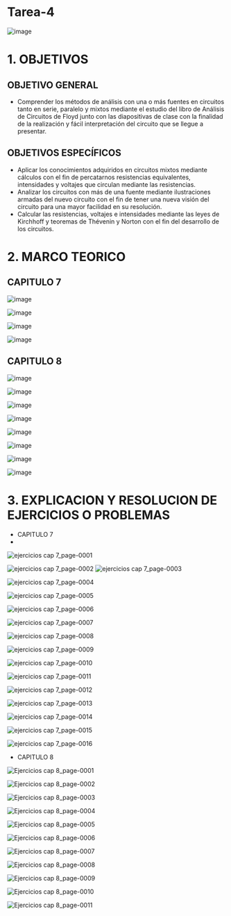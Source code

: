 # Tarea-4
![image](https://user-images.githubusercontent.com/117187676/200741624-c28925d6-e2e8-455e-8b8b-59d5a936a0ca.png)
# 1. OBJETIVOS
## OBJETIVO GENERAL
* Comprender los métodos de análisis con una o más fuentes en circuitos tanto en serie, paralelo y mixtos mediante el estudio del libro de Análisis de Circuitos de Floyd junto con las diapositivas de clase con la finalidad de la realización y fácil interpretación del circuito que se llegue a presentar.
## OBJETIVOS ESPECÍFICOS
* Aplicar los conocimientos adquiridos en circuitos mixtos mediante cálculos con el fin de percatarnos resistencias equivalentes, intensidades y voltajes que circulan mediante las resistencias.
* Analizar los circuitos con más de una fuente mediante ilustraciones armadas del nuevo circuito con el fin de tener una nueva visión del circuito para una mayor facilidad en su resolución.
* Calcular las resistencias, voltajes e intensidades mediante las leyes de Kirchhoff y teoremas de Thévenin y Norton con el fin del desarrollo de los circuitos.
# 2. MARCO TEORICO
## CAPITULO 7

![image](https://user-images.githubusercontent.com/117187676/208257163-fd05181d-a158-4aa8-8d19-31c616b2bddc.png)

![image](https://user-images.githubusercontent.com/117187676/208257172-d07fa6ba-e68d-4433-9529-30e09a9c283b.png)

![image](https://user-images.githubusercontent.com/117187676/208257175-3c352ad8-dc3e-4880-95ac-d0daa8cc8b15.png)

![image](https://user-images.githubusercontent.com/117187676/208257178-44ff5b74-625a-4271-a0a8-157d53c3782b.png)
## CAPITULO 8

![image](https://user-images.githubusercontent.com/117187676/208257420-a0fe8e57-6094-493c-bea3-506e83efc8a3.png)

![image](https://user-images.githubusercontent.com/117187676/208257425-1658670d-d9b6-4e11-96f5-d70a53941631.png)

![image](https://user-images.githubusercontent.com/117187676/208257430-438aa79e-3164-4d68-b816-85ec3e68285c.png)

![image](https://user-images.githubusercontent.com/117187676/208257435-94a447b0-b378-49ea-ba48-11084423691d.png)

![image](https://user-images.githubusercontent.com/117187676/208257441-ec742b0d-147a-4bc0-b0ef-400dfbe6140e.png)

![image](https://user-images.githubusercontent.com/117187676/208257446-4b844ccd-109e-4d96-8344-ce059e302421.png)

![image](https://user-images.githubusercontent.com/117187676/208257450-682596c7-0a5f-4182-88af-f24229c11887.png)

![image](https://user-images.githubusercontent.com/117187676/208257458-bab7c7bb-2944-42c4-9746-373e86e4c42e.png)
# 3. EXPLICACION Y RESOLUCION DE EJERCICIOS O PROBLEMAS
* CAPITULO 7
* 
![ejercicios cap 7_page-0001](https://user-images.githubusercontent.com/117187676/208265908-0d024657-c522-4582-89b7-4e0b2f812d23.jpg)

![ejercicios cap 7_page-0002](https://user-images.githubusercontent.com/117187676/208265913-3ed844d6-65fe-4d4f-a4a0-98cc26e884d7.jpg)
![ejercicios cap 7_page-0003](https://user-images.githubusercontent.com/117187676/208265916-ab7e0716-ffbe-4d2d-a8fa-4305857fef16.jpg)

![ejercicios cap 7_page-0004](https://user-images.githubusercontent.com/117187676/208265924-b47197a2-0f41-4254-ac3d-4c71d93a4092.jpg)

![ejercicios cap 7_page-0005](https://user-images.githubusercontent.com/117187676/208265927-af0f9af3-467f-4798-a1fa-e494a40655d4.jpg)

![ejercicios cap 7_page-0006](https://user-images.githubusercontent.com/117187676/208265932-4a8b6c2a-d014-4ffb-8dbb-b2fc2c455089.jpg)

![ejercicios cap 7_page-0007](https://user-images.githubusercontent.com/117187676/208265942-e1762f66-8029-4d4c-b30b-8c38919e8fda.jpg)

![ejercicios cap 7_page-0008](https://user-images.githubusercontent.com/117187676/208265943-56316b2d-5e64-4239-877e-87c3d4e5d3ae.jpg)

![ejercicios cap 7_page-0009](https://user-images.githubusercontent.com/117187676/208265946-557fe93e-bb4e-4b31-be1a-c2892b22df5c.jpg)

![ejercicios cap 7_page-0010](https://user-images.githubusercontent.com/117187676/208265951-c21014c8-c429-48a3-9993-fb8e2f848692.jpg)

![ejercicios cap 7_page-0011](https://user-images.githubusercontent.com/117187676/208265957-387029b9-7b43-4180-a951-3b773d2f1f1b.jpg)

![ejercicios cap 7_page-0012](https://user-images.githubusercontent.com/117187676/208265959-5506b940-c27b-441f-a729-db6fbc40a62f.jpg)

![ejercicios cap 7_page-0013](https://user-images.githubusercontent.com/117187676/208265962-cfe85857-cd08-41f2-8360-3089219e859f.jpg)

![ejercicios cap 7_page-0014](https://user-images.githubusercontent.com/117187676/208265977-c4392db7-7d38-4a04-a40f-4ae0cac57fb8.jpg)

![ejercicios cap 7_page-0015](https://user-images.githubusercontent.com/117187676/208265982-bab425ab-6ed6-40bb-95f8-875428cfdd1a.jpg)

![ejercicios cap 7_page-0016](https://user-images.githubusercontent.com/117187676/208265987-7d69bfe9-0713-4617-9d95-860a862883c3.jpg)

* CAPITULO 8

![Ejercicios cap 8_page-0001](https://user-images.githubusercontent.com/117187676/208278907-b8eddd87-96bd-44ee-b9bb-196b68c59cfe.jpg)

![Ejercicios cap 8_page-0002](https://user-images.githubusercontent.com/117187676/208278912-24a1dbba-c4bf-4d46-a276-2dc354f5abc4.jpg)

![Ejercicios cap 8_page-0003](https://user-images.githubusercontent.com/117187676/208278915-efd38cfa-a696-4779-a999-070de86fde73.jpg)

![Ejercicios cap 8_page-0004](https://user-images.githubusercontent.com/117187676/208278863-1cd92aee-7bb6-43f4-b278-9401660981fd.jpg)

![Ejercicios cap 8_page-0005](https://user-images.githubusercontent.com/117187676/208278877-0f96bc30-6804-4f54-b1ca-c5e722f376fb.jpg)

![Ejercicios cap 8_page-0006](https://user-images.githubusercontent.com/117187676/208278884-116d737b-45f0-4776-b0ed-e73d52737785.jpg)

![Ejercicios cap 8_page-0007](https://user-images.githubusercontent.com/117187676/208278887-6b6f6676-08b9-4496-a0f2-fd2e2a3d5cb1.jpg)

![Ejercicios cap 8_page-0008](https://user-images.githubusercontent.com/117187676/208278892-6c79fedb-d4fc-4e96-b51a-f57bb904434b.jpg)

![Ejercicios cap 8_page-0009](https://user-images.githubusercontent.com/117187676/208278897-2a115d17-d502-468d-b436-62fefd91e56e.jpg)

![Ejercicios cap 8_page-0010](https://user-images.githubusercontent.com/117187676/208278901-05c2ba88-a1cb-489f-bd3e-64570d40e935.jpg)

![Ejercicios cap 8_page-0011](https://user-images.githubusercontent.com/117187676/208278903-bc7a24ab-ecac-410c-ba99-a39567226cb1.jpg)



